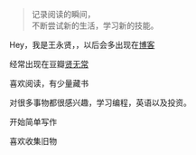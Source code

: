 > 记录阅读的瞬间，  
> 不断尝试新的生活，学习新的技能。

Hey，我是王永贤，，以后会多出现在[博客](https://hwangyongxian.com)

经常出现在豆瓣[贤无常](https://www.douban.com/people/51338624/)

喜欢阅读，有少量藏书

对很多事物都很感兴趣，学习编程，英语以及投资。

开始简单写作

喜欢收集旧物





